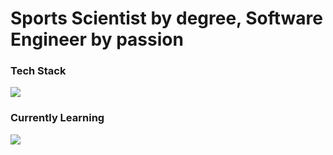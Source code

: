 # Sports Scientist by degree, Software Engineer by passion

<p>
<p align="left">
  <h3>Tech Stack</h3>
  <img src="https://skillicons.dev/icons?i=react,tailwind,css,ts,graphql,nodejs,aws,py&perline=4" />
</p>
<p align="right">
    <h3>Currently Learning</h3>
   <img src="https://skillicons.dev/icons?i=threejs,go,swift&perline=4" />
</p>
</p>


